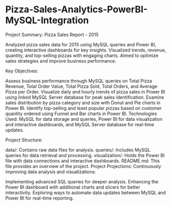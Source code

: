 # Pizza-Sales-Analytics-PowerBI-MySQL-Integration
Project Summary: Pizza Sales Report - 2015

Analyzed pizza sales data for 2015 using MySQL queries and Power BI, creating interactive dashboards for key insights. Visualized trends, revenue, quantity, and top-selling pizzas with engaging charts. Aimed to optimize sales strategies and improve business performance.

Key Objectives:

Assess business performance through MySQL queries on Total Pizza Revenue, Total Order Value, Total Pizza Sold, Total Orders, and Average Pizza per Order.
Visualize daily and hourly trends of pizza sales in Power BI using linked MySQL Server database for peak sales identification.
Examine sales distribution by pizza category and size with Donut and Pie charts in Power BI.
Identify top-selling and least popular pizzas based on customer quantity ordered using Funnel and Bar charts in Power BI.
Technologies Used:
MySQL for data storage and queries, Power BI for data visualization and interactive dashboards, and MySQL Server database for real-time updates.

Project Structure:

data/: Contains raw data files for analysis.
queries/: Includes MySQL queries for data retrieval and processing.
visualization/: Holds the Power BI file with data connections and interactive dashboards.
README.md: This file provides an overview of the project.
Project Projections:
Continuously improving data analysis and visualizations:

Implementing advanced SQL queries for deeper analysis.
Enhancing the Power BI dashboard with additional charts and slicers for better interactivity.
Exploring ways to automate data updates between MySQL and Power BI for real-time reporting.
